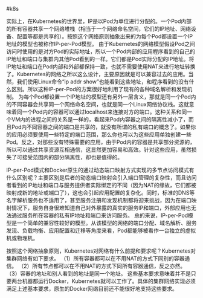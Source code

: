 #k8s 

实际上，在Kubernetes的世界里，IP是以Pod为单位进行分配的。一个Pod内部的所有容器共享一个网络堆栈（相当于一个网络命名空间，它们的IP地址、网络设备、配置等都是共享的）。按照这个网络原则抽象出来的为每个Pod都设置一个IP地址的模型也被称作IP-per-Pod模型。
由于Kubernetes的网络模型假设Pod之间访问时使用的是对方Pod的实际地址，所以一个Pod内部的应用程序看到的自己的IP地址和端口与集群内其他Pod看到的一样。它们都是Pod实际分配的IP地址。将IP地址和端口在Pod内部和外部都保持一致，也就不需要使用NAT来进行地址转换了。Kubernetes的网络之所以这么设计，主要原因就是可以兼容过去的应用。当然，我们使用Linux命令“ip addr show”也能看到这些地址，和程序看到的没有什么区别。所以这种IP-per-Pod的方案很好地利用了现有的各种域名解析和发现机制。
为每个Pod都设置一个IP地址的模型还有另外一层含义，那就是同一个Pod内的不同容器会共享同一个网络命名空间，也就是同一个Linux网络协议栈。这就意味着同一个Pod内的容器可以通过localhost来连接对方的端口。这种关系和同一个VM内的进程之间的关系是一样的，看起来Pod内容器之间的隔离性减小了，而且Pod内不同容器之间的端口是共享的，就没有所谓的私有端口的概念了。如果你的应用必须要使用一些特定的端口范围，那么你也可以为这些应用单独创建一些Pod。反之，对那些没有特殊需要的应用，由于Pod内的容器是共享部分资源的，所以可以通过共享资源互相通信，这显然更加容易和高效。针对这些应用，虽然损失了可接受范围内的部分隔离性，却也是值得的。

IP-per-Pod模式和Docker原生的通过动态端口映射方式实现的多节点访问模式有什么区别呢？主要区别是后者的动态端口映射会引入端口管理的复杂性，而且访问者看到的IP地址和端口与服务提供者实际绑定的不同（因为NAT的缘故，它们都被映射成新的地址或端口了），这也会引起应用配置的复杂化。同时，标准的DNS等名字解析服务也不适用了，甚至服务注册和发现机制都将迎来挑战，因为在端口映射情况下，服务自身很难知道自己对外暴露的真实的服务IP和端口，外部应用也无法通过服务所在容器的私有IP地址和端口来访问服务。
总的来说，IP-per-Pod模型是一个简单的兼容性较好的模型。从该模型的网络的端口分配、域名解析、服务发现、负载均衡、应用配置和迁移等角度来看，Pod都能够被看作一台独立的虚拟机或物理机。

按照这个网络抽象原则，Kubernetes对网络有什么前提和要求呢？Kubernetes对集群网络有如下要求。
（1）所有容器都可以在不用NAT的方式下同别的容器通信。
（2）所有节点都可以在不用NAT的方式下同所有容器通信，反之亦然。
（3）容器的地址和别人看到的地址是同一个地址。
这些基本要求意味着并不是只要两台机器都运行Docker，Kubernetes就可以工作了。具体的集群网络实现必须满足上述基本要求，原生的Docker网络目前还不能很好地支持这些要求。
